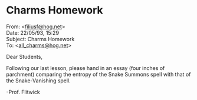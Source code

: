 # Charms Homework  
From: <[filiusf@hog.net](mailto:filiusf@hog.net)>  
Date: 22/05/93, 15:29  
Subject: Charms Homework  
To: <[all_charms@hog.net](mailto:all_charms@hog.net)>  
  
Dear Students,  
  
Following our last lesson, please hand in an essay (four inches of parchment) comparing the entropy of the Snake Summons spell with that of the Snake-Vanishing spell.  
  
-Prof. Flitwick  
  
